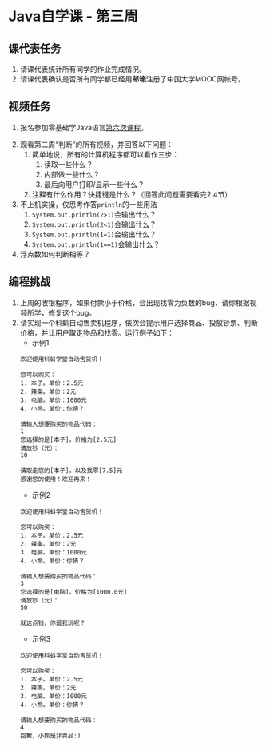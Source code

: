 # Java自学课 - 第三周

## 课代表任务

1. 请课代表统计所有同学的作业完成情况。
2. 请课代表确认是否所有同学都已经用**邮箱**注册了中国大学MOOC网帐号。

## 视频任务

1. 报名参加零基础学Java语言[第六次课程][1]。

[1]:https://www.icourse163.org/course/ZJU-1001541001?tid=1206090266

2. 观看第二周“判断”的所有视频，并回答以下问题：
   1. 简单地说，所有的计算机程序都可以看作三步：
      1. 读取一些什么？
      2. 内部做一些什么？
      3. 最后向用户打印/显示一些什么？
   2. 注释有什么作用？快捷键是什么？（回答此问题需要看完2.4节）
3. 不上机实操，仅思考作答`println`的一些用法
   1. `System.out.println(2>1)`会输出什么？
   2. `System.out.println(2<1)`会输出什么？
   3. `System.out.println(1=1)`会输出什么？
   4. `System.out.println(1==1)`会输出什么？
4. 浮点数如何判断相等？

## 编程挑战

1. 上周的收银程序，如果付款小于价格，会出现找零为负数的bug，请你根据视频所学，修复这个bug。
2. 请实现一个科蚪自动售卖机程序，依次会提示用户选择商品、投放钞票、判断价格，并让用户取走物品和找零。运行例子如下：
   - 示例1
    ```
    欢迎使用科蚪学堂自动售货机！

    您可以购买：
    1. 本子。单价：2.5元
    2. 辣条。单价：2元
    3. 电脑。单价：1000元
    4. 小熊。单价：你猜？

    请输入想要购买的物品代码：
    1
    您选择的是[本子]，价格为[2.5元]
    请放钞（元）：
    10

    请取走您的[本子]，以及找零[7.5]元
    感谢您的使用！欢迎再来！
    ```
    - 示例2
    ```
    欢迎使用科蚪学堂自动售货机！

    您可以购买：
    1. 本子。单价：2.5元
    2. 辣条。单价：2元
    3. 电脑。单价：1000元
    4. 小熊。单价：你猜？

    请输入想要购买的物品代码：
    3
    您选择的是[电脑]，价格为[1000.0元]
    请放钞（元）：
    50

    就这点钱，你逗我玩呢？
    ```
    - 示例3
    ```
    欢迎使用科蚪学堂自动售货机！

    您可以购买：
    1. 本子。单价：2.5元
    2. 辣条。单价：2元
    3. 电脑。单价：1000元
    4. 小熊。单价：你猜？

    请输入想要购买的物品代码：
    4
    抱歉，小熊是非卖品:)
    ```
